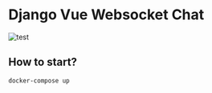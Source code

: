 # Django Vue Websocket Chat
![test](https://github.com/tungquach/django-vue-websocket-chat/workflows/test/badge.svg)

## How to start?

```bash
docker-compose up
```
